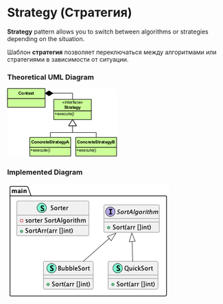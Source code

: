 # Strategy (Стратегия)

**Strategy** pattern allows you to switch between algorithms or strategies depending on the 
situation.

Шаблон **стратегия** позволяет переключаться между алгоритмами или стратегиями в зависимости от 
ситуации.

### Theoretical UML Diagram

![UML Diagram](uml.png)

### Implemented Diagram

![UML Diagram](diag.png)

